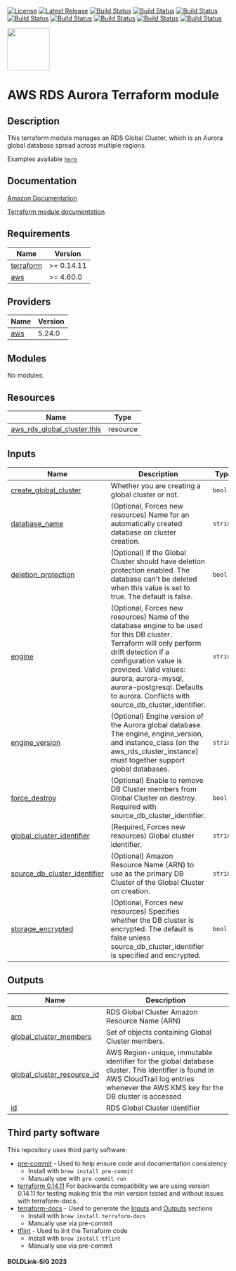 [![License](https://img.shields.io/badge/License-Apache-blue.svg)](https://github.com/boldlink/terraform-aws-rds-aurora/blob/main/LICENSE)
[![Latest Release](https://img.shields.io/github/release/boldlink/terraform-aws-rds-aurora.svg)](https://github.com/boldlink/terraform-aws-rds-aurora/releases/latest)
[![Build Status](https://github.com/boldlink/terraform-aws-rds-aurora/actions/workflows/update.yaml/badge.svg)](https://github.com/boldlink/terraform-aws-rds-aurora/actions)
[![Build Status](https://github.com/boldlink/terraform-aws-rds-aurora/actions/workflows/release.yaml/badge.svg)](https://github.com/boldlink/terraform-aws-rds-aurora/actions)
[![Build Status](https://github.com/boldlink/terraform-aws-rds-aurora/actions/workflows/pre-commit.yaml/badge.svg)](https://github.com/boldlink/terraform-aws-rds-aurora/actions)
[![Build Status](https://github.com/boldlink/terraform-aws-rds-aurora/actions/workflows/pr-labeler.yaml/badge.svg)](https://github.com/boldlink/terraform-aws-rds-aurora/actions)
[![Build Status](https://github.com/boldlink/terraform-aws-rds-aurora/actions/workflows/module-examples-tests.yaml/badge.svg)](https://github.com/boldlink/terraform-aws-rds-aurora/actions)
[![Build Status](https://github.com/boldlink/terraform-aws-rds-aurora/actions/workflows/checkov.yaml/badge.svg)](https://github.com/boldlink/terraform-aws-rds-aurora/actions)
[![Build Status](https://github.com/boldlink/terraform-aws-rds-aurora/actions/workflows/auto-merge.yaml/badge.svg)](https://github.com/boldlink/terraform-aws-rds-aurora/actions)
[![Build Status](https://github.com/boldlink/terraform-aws-rds-aurora/actions/workflows/auto-badge.yaml/badge.svg)](https://github.com/boldlink/terraform-aws-rds-aurora/actions)

[<img src="https://avatars.githubusercontent.com/u/25388280?s=200&v=4" width="96"/>](https://boldlink.io)

# AWS RDS Aurora Terraform module

## Description

This terraform module manages an RDS Global Cluster, which is an Aurora global database spread across multiple regions.

Examples available [`here`](https://github.com/boldlink/terraform-aws-rds-aurora/tree/main/examples)

## Documentation

[Amazon Documentation](https://docs.aws.amazon.com/AmazonRDS/latest/AuroraUserGuide/aurora-global-database.html)

[Terraform module documentation](https://registry.terraform.io/providers/hashicorp/aws/latest/docs/resources/rds_global_cluster)

<!-- BEGINNING OF PRE-COMMIT-TERRAFORM DOCS HOOK -->
## Requirements

| Name | Version |
|------|---------|
| <a name="requirement_terraform"></a> [terraform](#requirement\_terraform) | >= 0.14.11 |
| <a name="requirement_aws"></a> [aws](#requirement\_aws) | >= 4.60.0 |

## Providers

| Name | Version |
|------|---------|
| <a name="provider_aws"></a> [aws](#provider\_aws) | 5.24.0 |

## Modules

No modules.

## Resources

| Name | Type |
|------|------|
| [aws_rds_global_cluster.this](https://registry.terraform.io/providers/hashicorp/aws/latest/docs/resources/rds_global_cluster) | resource |

## Inputs

| Name | Description | Type | Default | Required |
|------|-------------|------|---------|:--------:|
| <a name="input_create_global_cluster"></a> [create\_global\_cluster](#input\_create\_global\_cluster) | Whether you are creating a global cluster or not. | `bool` | `false` | no |
| <a name="input_database_name"></a> [database\_name](#input\_database\_name) | (Optional, Forces new resources) Name for an automatically created database on cluster creation. | `string` | `null` | no |
| <a name="input_deletion_protection"></a> [deletion\_protection](#input\_deletion\_protection) | (Optional) If the Global Cluster should have deletion protection enabled. The database can't be deleted when this value is set to true. The default is false. | `bool` | `false` | no |
| <a name="input_engine"></a> [engine](#input\_engine) | (Optional, Forces new resources) Name of the database engine to be used for this DB cluster. Terraform will only perform drift detection if a configuration value is provided. Valid values: aurora, aurora-mysql, aurora-postgresql. Defaults to aurora. Conflicts with source\_db\_cluster\_identifier. | `string` | `"aurora"` | no |
| <a name="input_engine_version"></a> [engine\_version](#input\_engine\_version) | (Optional) Engine version of the Aurora global database. The engine, engine\_version, and instance\_class (on the aws\_rds\_cluster\_instance) must together support global databases. | `string` | `null` | no |
| <a name="input_force_destroy"></a> [force\_destroy](#input\_force\_destroy) | (Optional) Enable to remove DB Cluster members from Global Cluster on destroy. Required with source\_db\_cluster\_identifier. | `bool` | `true` | no |
| <a name="input_global_cluster_identifier"></a> [global\_cluster\_identifier](#input\_global\_cluster\_identifier) | (Required, Forces new resources) Global cluster identifier. | `string` | `""` | no |
| <a name="input_source_db_cluster_identifier"></a> [source\_db\_cluster\_identifier](#input\_source\_db\_cluster\_identifier) | (Optional) Amazon Resource Name (ARN) to use as the primary DB Cluster of the Global Cluster on creation. | `string` | `null` | no |
| <a name="input_storage_encrypted"></a> [storage\_encrypted](#input\_storage\_encrypted) | (Optional, Forces new resources) Specifies whether the DB cluster is encrypted. The default is false unless source\_db\_cluster\_identifier is specified and encrypted. | `bool` | `false` | no |

## Outputs

| Name | Description |
|------|-------------|
| <a name="output_arn"></a> [arn](#output\_arn) | RDS Global Cluster Amazon Resource Name (ARN) |
| <a name="output_global_cluster_members"></a> [global\_cluster\_members](#output\_global\_cluster\_members) | Set of objects containing Global Cluster members. |
| <a name="output_global_cluster_resource_id"></a> [global\_cluster\_resource\_id](#output\_global\_cluster\_resource\_id) | AWS Region-unique, immutable identifier for the global database cluster. This identifier is found in AWS CloudTrail log entries whenever the AWS KMS key for the DB cluster is accessed |
| <a name="output_id"></a> [id](#output\_id) | RDS Global Cluster identifier |
<!-- END OF PRE-COMMIT-TERRAFORM DOCS HOOK -->

## Third party software
This repository uses third party software:
* [pre-commit](https://pre-commit.com/) - Used to help ensure code and documentation consistency
  * Install with `brew install pre-commit`
  * Manually use with `pre-commit run`
* [terraform 0.14.11](https://releases.hashicorp.com/terraform/0.14.11/) For backwards compatibility we are using version 0.14.11 for testing making this the min version tested and without issues with terraform-docs.
* [terraform-docs](https://github.com/segmentio/terraform-docs) - Used to generate the [Inputs](#Inputs) and [Outputs](#Outputs) sections
  * Install with `brew install terraform-docs`
  * Manually use via pre-commit
* [tflint](https://github.com/terraform-linters/tflint) - Used to lint the Terraform code
  * Install with `brew install tflint`
  * Manually use via pre-commit

#### BOLDLink-SIG 2023
